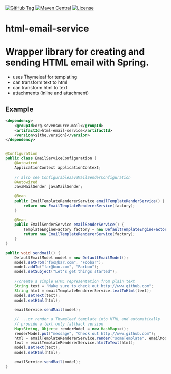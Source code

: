[![GitHub Tag](https://img.shields.io/github/tag/sevensource/html-email-service.svg?maxAge=3600)](https://github.com/sevensource/html-email-service/tags)
[![Maven Central](https://img.shields.io/maven-central/v/org.sevensource.mail/html-email-service.svg?maxAge=3600)](http://search.maven.org/#search%7Cga%7C1%7Cg%3A%22org.sevensource.mail%22%20AND%20a%3A%22html-email-service%22)
[![License](https://img.shields.io/github/license/sevensource/html-email-service.svg)](https://github.com/sevensource/html-email-service/blob/master/LICENSE)

# html-email-service

Wrapper library for creating and sending HTML email with Spring.
=======

 * uses Thymeleaf for templating
 * can transform text to html
 * can transform html to text
 * attachments (inline and attachment)

## Example
```xml
<dependency>
	<groupId>org.sevensource.mail</groupId>
	<artifactId>html-email-service</artifactId>
	<version>${the.version}</version>
</dependency>
```

```java

@Configuration
public class EmailServiceConfiguration {
	@Autowired
	ApplicationContext applicationContext;
	
	// also see ConfigurableJavaMailSenderConfiguration
	@Autowired 
	JavaMailSender javaMailSender;
	
	@Bean
	public EmailTemplateRendererService emailTemplateRenderService() {
		return new EmailTemplateRendererService(factory);
	}
	
	@Bean
	public EmailSenderService emailSenderService() {
		TemplateEngineFactory factory = new DefaultTemplateEngineFactory(applicationContext);
		return new EmailTemplateRendererService(factory);
	}
}

public void sendmail() {
	DefaultEmailModel model = new DefaultEmailModel();
	model.setFrom("foo@bar.com", "Foobar");
	model.addTo("far@boo.com", "Farboo");
	model.setSubject("Let's get things started");
	
	//create a simple HTML representation from plain text
	String text = "Make sure to check out http://www.github.com"; 
	String html = emailTemplateRendererService.textToHtml(text);
	model.setText(text);
	model.setHtml(html);
	
	emailService.sendMail(model);
	
	// ...or render a Thymeleaf template into HTML and automatically
	// provide a text only fallback version
	Map<String, Object> renderModel = new HashMap<>();
	renderModel.put("message", "Check out http://www.github.com");
	html = emailTemplateRendererService.render("someTemplate", emailModel, renderModel, Locale.ENGLISH);
	text = emailTemplateRendererService.htmlToText(html);
	model.setText(text);
	model.setHtml(html);
	
	emailService.sendMail(model);
}
```